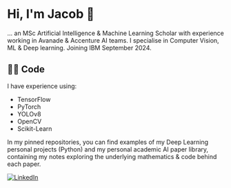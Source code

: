 # Hi, I'm Jacob 👋
... an MSc Artificial Intelligence & Machine Learning Scholar with experience working in Avanade & Accenture AI teams. I specialise in Computer Vision, ML & Deep learning. Joining IBM September 2024.

## 👨‍💻 Code
I have experience using:
- TensorFlow
- PyTorch
- YOLOv8
- OpenCV
- Scikit-Learn

In my pinned repositories, you can find examples of my Deep Learning personal projects (Python) and my personal academic AI paper library, containing my notes exploring the underlying mathematics & code behind each paper.

<a href="https://www.linkedin.com/in/jacob-short-ai/">![LinkedIn](https://img.shields.io/badge/LinkedIn-0077B5?style=for-the-badge&logo=linkedin&logoColor=white)</a>


<!--
**JacobShort11/JacobShort11** is a ✨ _special_ ✨ repository because its `README.md` (this file) appears on your GitHub profile.
